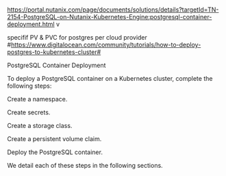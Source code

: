 #
https://portal.nutanix.com/page/documents/solutions/details?targetId=TN-2154-PostgreSQL-on-Nutanix-Kubernetes-Engine:postgresql-container-deployment.html v

specifif PV & PVC for postgres per cloud provider
#https://www.digitalocean.com/community/tutorials/how-to-deploy-postgres-to-kubernetes-cluster#




PostgreSQL Container Deployment

To deploy a PostgreSQL container on a Kubernetes cluster, complete the following steps:

Create a namespace.

Create secrets.

Create a storage class.

Create a persistent volume claim.

Deploy the PostgreSQL container.

We detail each of these steps in the following sections.


